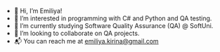 - 👋 Hi, I’m Emiliya!
- 👀 I’m interested in programming with C# and Python and QA testing.
- 🌱 I’m currently studying Software Quality Assurance (QA) @ SoftUni.
- 🔎 I’m looking to collaborate on QA projects.
- 📬 You can reach me at emiliya.kirina@gmail.com 


 
<!---
EmI-85/EmI-85 is a ✨ special ✨ repository because its `README.md` (this file) appears on your GitHub profile.
You can click the Preview link to take a look at your changes.
--->
